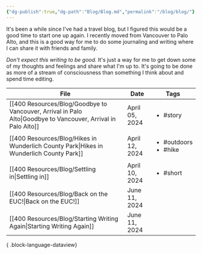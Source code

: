 ```yaml
---
{"dg-publish":true,"dg-path":"Blog/Blog.md","permalink":"/blog/blog/"}
---
```


It's been a while since I've had a travel blog, but I figured this would be a good time to start one up again. I recently moved from Vancouver to Palo Alto, and this is a good way for me to do some journaling and writing where I can share it with friends and family. 

*Don't expect this writing to be good.* It's just a way for me to get down some of my thoughts and feelings and share what I'm up to. It's going to be done as more of a stream of consciousness than something I think about and spend time editing. 


| File                                                                                                             | Date           | Tags                                      |
| ---------------------------------------------------------------------------------------------------------------- | -------------- | ----------------------------------------- |
| [[400 Resources/Blog/Goodbye to Vancouver, Arrival in Palo Alto\|Goodbye to Vancouver, Arrival in Palo Alto]] | April 05, 2024 | <ul><li>#story</li></ul>                  |
| [[400 Resources/Blog/Hikes in Wunderlich County Park\|Hikes in Wunderlich County Park]]                       | April 12, 2024 | <ul><li>#outdoors</li><li>#hike</li></ul> |
| [[400 Resources/Blog/Settling in\|Settling in]]                                                               | April 10, 2024 | <ul><li>#short</li></ul>                  |
| [[400 Resources/Blog/Back on the EUC!\|Back on the EUC!]]                                                     | June 11, 2024  | <ul></ul>                                 |
| [[400 Resources/Blog/Starting Writing Again\|Starting Writing Again]]                                         | June 11, 2024  | <ul></ul>                                 |

{ .block-language-dataview}


